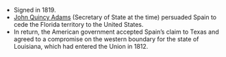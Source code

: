 - Signed in 1819.
- [John Quincy Adams](John%20Quincy%20Adams.md) (Secretary of State at the time) persuaded Spain to cede the Florida territory to the United States. 
- In return, the American government accepted Spain’s claim to Texas and agreed to a compromise on the western boundary for the state of Louisiana, which had entered the Union in 1812.

